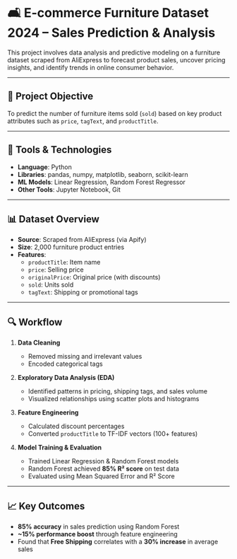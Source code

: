 # 🛋️ E-commerce Furniture Dataset 2024 – Sales Prediction & Analysis

This project involves data analysis and predictive modeling on a furniture dataset scraped from AliExpress to forecast product sales, uncover pricing insights, and identify trends in online consumer behavior.

---

## 📌 Project Objective

To predict the number of furniture items sold (`sold`) based on key product attributes such as `price`, `tagText`, and `productTitle`.

---

## 🧰 Tools & Technologies

- **Language**: Python  
- **Libraries**: pandas, numpy, matplotlib, seaborn, scikit-learn  
- **ML Models**: Linear Regression, Random Forest Regressor  
- **Other Tools**: Jupyter Notebook, Git

---

## 📊 Dataset Overview

- **Source**: Scraped from AliExpress (via Apify)  
- **Size**: 2,000 furniture product entries  
- **Features**:
  - `productTitle`: Item name
  - `price`: Selling price
  - `originalPrice`: Original price (with discounts)
  - `sold`: Units sold
  - `tagText`: Shipping or promotional tags

---

## 🔍 Workflow

1. **Data Cleaning**  
   - Removed missing and irrelevant values  
   - Encoded categorical tags  

2. **Exploratory Data Analysis (EDA)**  
   - Identified patterns in pricing, shipping tags, and sales volume  
   - Visualized relationships using scatter plots and histograms  

3. **Feature Engineering**  
   - Calculated discount percentages  
   - Converted `productTitle` to TF-IDF vectors (100+ features)

4. **Model Training & Evaluation**  
   - Trained Linear Regression & Random Forest models  
   - Random Forest achieved **85% R² score** on test data  
   - Evaluated using Mean Squared Error and R² Score

---

## 📈 Key Outcomes

- **85% accuracy** in sales prediction using Random Forest  
- **~15% performance boost** through feature engineering  
- Found that **Free Shipping** correlates with a **30% increase** in average sales


